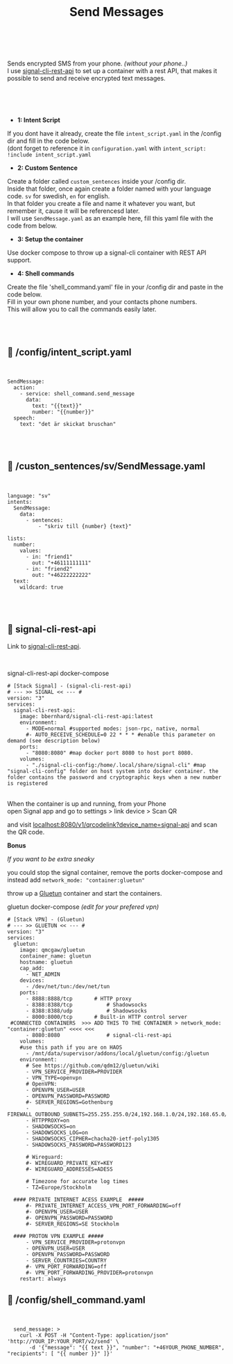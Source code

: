 
<h1 align="center">
<br>

Send Messages

</h1><br>
<br><br>

Sends encrypted SMS from your phone. _(without your phone..)_   
I use [signal-cli-rest-api](https://github.com/bbernhard/signal-cli-rest-api) to set up a container with a rest API, that makes it possible to send and receive encrypted text messages.  

<br><br><br>


- **1: Intent Script** <br>

If you dont have it already, create the file `intent_script.yaml` in the /config dir and fill in the code below.<br>
(dont forget to reference it in `configuration.yaml` with `intent_script: !include intent_script.yaml`<br> 

- **2: Custom Sentence** <br>

Create a folder called `custom_sentences` inside your /config dir.<br>
Inside that folder, once again create a folder named with your language code. `sv` for swedish, `en` for english.<br>
In that folder you create a file and name it whatever you want, but remember it, cause it will be referencesd later.<br>
I will use `SendMessage.yaml` as an example here, fill this yaml file with the code from below. <br>


- **3: Setup the container** <br>

Use docker compose to throw up a signal-cli container with REST API support.  

- **4: Shell commands** <br>

Create the file 'shell_command.yaml' file in your /config dir and paste in the code below.  
Fill in your own phone number, and your contacts phone numbers.  
This will allow you to call the commands easily later.

<br><br>




## 🦆 /config/intent_script.yaml <br>


<br>


```
SendMessage:
  action:
    - service: shell_command.send_message
      data: 
        text: "{{text}}"
        number: "{{number}}"
  speech:
    text: "det är skickat bruschan"
```

<br><br>


## 🦆 /custon_sentences/sv/SendMessage.yaml <br>


<br>

```
language: "sv"
intents:
  SendMessage:
    data:
      - sentences:
          - "skriv till {number} {text}"
                    
lists:
  number:
    values:
      - in: "friend1"
        out: "+46111111111"
      - in: "friend2"
        out: "+46222222222" 
  text:
    wildcard: true
```

<br><br>


## 🦆 signal-cli-rest-api <br>

Link to [signal-cli-rest-api](https://github.com/bbernhard/signal-cli-rest-api).  

<br>

signal-cli-rest-api  docker-compose

```
# [Stack Signal] - (signal-cli-rest-api)
# --- >> SIGNAL << --- #
version: "3"
services:
  signal-cli-rest-api:
    image: bbernhard/signal-cli-rest-api:latest
    environment:
      - MODE=normal #supported modes: json-rpc, native, normal
      #- AUTO_RECEIVE_SCHEDULE=0 22 * * * #enable this parameter on demand (see description below)
    ports:
      - "8080:8080" #map docker port 8080 to host port 8080.
    volumes:
      - "./signal-cli-config:/home/.local/share/signal-cli" #map "signal-cli-config" folder on host system into docker container. the folder contains the password and cryptographic keys when a new number is registered
```

<br>
When the container is up and running, from your Phone <br>
open Signal app and go to settings > link device > Scan QR <br>

and visit [localhost:8080/v1/qrcodelink?device_name=signal-api](http://localhost:8080/v1/qrcodelink?device_name=signal-api) and scan the QR code. <br>
  
__Bonus__ <br>


_If you want to be extra sneaky_ <br>

you could stop the signal container, remove the ports docker-compose and instead add `network_mode: "container:gluetun"` <br>

throw up a [Gluetun](https://github.com/qdm12/gluetun) container and start the containers.  

gluetun docker-compose _(edit for your prefered vpn)_

```
# [Stack VPN] - (Gluetun)
# --- >> GLUETUN << --- #
version: "3"
services:
  gluetun:
    image: qmcgaw/gluetun
    container_name: gluetun
    hostname: gluetun
    cap_add:
      - NET_ADMIN
    devices:
      - /dev/net/tun:/dev/net/tun
    ports:
      - 8888:8888/tcp  		# HTTP proxy
      - 8388:8388/tcp        	# Shadowsocks
      - 8388:8388/udp  	        # Shadowsocks
      - 8000:8000/tcp  		# Built-in HTTP control server
 #CONNECTED CONTAINERS  >>> ADD THIS TO THE CONTAINER > network_mode: "container:gluetun" <<<< <<<
      - 8080:8080               # signal-cli-rest-api
    volumes:
    #use this path if you are on HAOS
      - /mnt/data/supervisor/addons/local/gluetun/config:/gluetun
    environment:
      # See https://github.com/qdm12/gluetun/wiki
      - VPN_SERVICE_PROVIDER=PROVIDER
      - VPN_TYPE=openvpn
      # OpenVPN:
      - OPENVPN_USER=USER
      - OPENVPN_PASSWORD=PASSWORD
      #- SERVER_REGIONS=Gothenburg
      - FIREWALL_OUTBOUND_SUBNETS=255.255.255.0/24,192.168.1.0/24,192.168.65.0/24
      - HTTPPROXY=on
      - SHADOWSOCKS=on
      - SHADOWSOCKS_LOG=on
      - SHADOWSOCKS_CIPHER=chacha20-ietf-poly1305
      - SHADOWSOCKS_PASSWORD=PASSWORD123
      
      # Wireguard:
      #- WIREGUARD_PRIVATE_KEY=KEY
      #- WIREGUARD_ADDRESSES=ADESS
      
      # Timezone for accurate log times
      - TZ=Europe/Stockholm
      
  #### PRIVATE INTERNET ACESS EXAMPLE  #####  
      #- PRIVATE_INTERNET_ACCESS_VPN_PORT_FORWARDING=off
      #- OPENVPN_USER=USER
      #- OPENVPN_PASSWORD=PASSWORD
      #- SERVER_REGIONS=SE Stockholm
    
  #### PROTON VPN EXAMPLE #####  
      - VPN_SERVICE_PROVIDER=protonvpn
      - OPENVPN_USER=USER
      - OPENVPN_PASSWORD=PASSWORD
      - SERVER_COUNTRIES=COUNTRY
      #- VPN_PORT_FORWARDING=off
      #- VPN_PORT_FORWARDING_PROVIDER=protonvpn
    restart: always
```

## 🦆 /config/shell_command.yaml <br>


<br>


```
  send_message: >
    curl -X POST -H "Content-Type: application/json" 'http://YOUR_IP:YOUR_PORT/v2/send' \
       -d '{"message": "{{ text }}", "number": "+46YOUR_PHONE_NUMBER", "recipients": [ "{{ number }}" ]}' 
```

<br><br>

